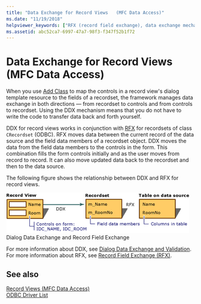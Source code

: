 ```yaml
---
title: "Data Exchange for Record Views   (MFC Data Access)"
ms.date: "11/19/2018"
helpviewer_keywords: ["RFX (record field exchange), data exchange mechanism", "RFX (record field exchange), record views", "record views, data exchange", "DDX (dialog data exchange), record views", "RFX (record field exchange)"]
ms.assetid: abc52ca7-6997-47a7-98f3-f347f52b1f72
---
```

# Data Exchange for Record Views   (MFC Data Access)

When you use [Add Class](../mfc/reference/adding-an-mfc-odbc-consumer.md) to map the controls in a record view's dialog template resource to the fields of a recordset, the framework manages data exchange in both directions — from recordset to controls and from controls to recordset. Using the DDX mechanism means that you do not have to write the code to transfer data back and forth yourself.

DDX for record views works in conjunction with [RFX](../data/odbc/record-field-exchange-rfx.md) for recordsets of class `CRecordset` (ODBC).  RFX moves data between the current record of the data source and the field data members of a recordset object. DDX moves the data from the field data members to the controls in the form. This combination fills the form controls initially and as the user moves from record to record. It can also move updated data back to the recordset and then to the data source.

The following figure shows the relationship between DDX and RFX for record views.

![Dialog&#45;data exchange and record&#45;field exchange](../data/media/vc37xt1.gif "Dialog&#45;data exchange and record&#45;field exchange")<br/>
Dialog Data Exchange and Record Field Exchange

For more information about DDX, see [Dialog Data Exchange and Validation](../mfc/dialog-data-exchange-and-validation.md). For more information about RFX, see [Record Field Exchange (RFX)](../data/odbc/record-field-exchange-rfx.md).

## See also

[Record Views  (MFC Data Access)](../data/record-views-mfc-data-access.md)<br/>
[ODBC Driver List](../data/odbc/odbc-driver-list.md)